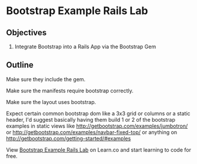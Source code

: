 # Bootstrap Example Rails Lab

## Objectives

1. Integrate Bootstrap into a Rails App via the Bootstrap Gem


## Outline

Make sure they include the gem.

Make sure the manifests require bootstrap correctly.

Make sure the layout uses bootstrap.

Expect certain common bootstrap dom like a 3x3 grid or columns or a static header, I'd suggest basically having them build 1 or 2 of the bootstrap examples in static views like http://getbootstrap.com/examples/jumbotron/ or http://getbootstrap.com/examples/navbar-fixed-top/ or anything on http://getbootstrap.com/getting-started/#examples

<p data-visibility='hidden'>View <a href='https://learn.co/lessons/bootstrap-example-rails-lab' title='Bootstrap Example Rails Lab'>Bootstrap Example Rails Lab</a> on Learn.co and start learning to code for free.</p>
